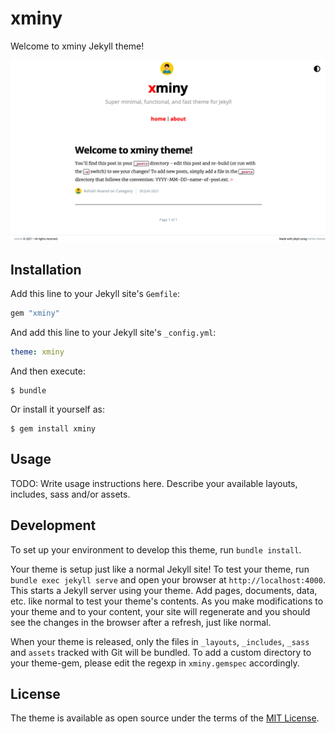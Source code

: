 # xminy

Welcome to xminy Jekyll theme!

![Alt text](/assets/images/screenshot.png?raw=true "xminy Screenshot")

## Installation

Add this line to your Jekyll site's `Gemfile`:

```ruby
gem "xminy"
```

And add this line to your Jekyll site's `_config.yml`:

```yaml
theme: xminy
```

And then execute:

    $ bundle

Or install it yourself as:

    $ gem install xminy

## Usage

TODO: Write usage instructions here. Describe your available layouts, includes, sass and/or assets.

## Development

To set up your environment to develop this theme, run `bundle install`.

Your theme is setup just like a normal Jekyll site! To test your theme, run `bundle exec jekyll serve` and open your browser at `http://localhost:4000`. This starts a Jekyll server using your theme. Add pages, documents, data, etc. like normal to test your theme's contents. As you make modifications to your theme and to your content, your site will regenerate and you should see the changes in the browser after a refresh, just like normal.

When your theme is released, only the files in `_layouts`, `_includes`, `_sass` and `assets` tracked with Git will be bundled.
To add a custom directory to your theme-gem, please edit the regexp in `xminy.gemspec` accordingly.

## License

The theme is available as open source under the terms of the [MIT License](https://opensource.org/licenses/MIT).

